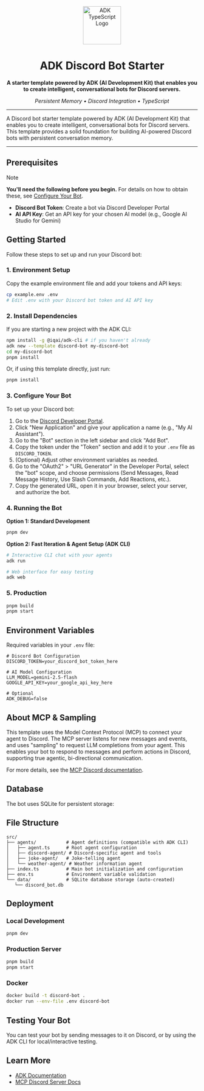 
<div align="center">

<img src="https://files.catbox.moe/vumztw.png" alt="ADK TypeScript Logo" width="100" />

<br/>



# ADK Discord Bot Starter

**A starter template powered by ADK (AI Development Kit) that enables you to create intelligent, conversational bots for Discord servers.**

_Persistent Memory • Discord Integration • TypeScript_

---

</div>


A Discord bot starter template powered by ADK (AI Development Kit) that enables you to create intelligent, conversational bots for Discord servers. This template provides a solid foundation for building AI-powered Discord bots with persistent conversation memory.

---



## Prerequisites


> [!note]
> **You'll need the following before you begin.** For details on how to obtain these, see [Configure Your Bot](#3-configure-your-bot).

- **Discord Bot Token**: Create a bot via Discord Developer Portal
- **AI API Key**: Get an API key for your chosen AI model (e.g., Google AI Studio for Gemini)


## Getting Started

Follow these steps to set up and run your Discord bot:

### 1. Environment Setup

Copy the example environment file and add your tokens and API keys:
```bash
cp example.env .env
# Edit .env with your Discord bot token and AI API key
```

### 2. Install Dependencies

If you are starting a new project with the ADK CLI:
```bash
npm install -g @iqai/adk-cli # if you haven't already
adk new --template discord-bot my-discord-bot
cd my-discord-bot
pnpm install
```
Or, if using this template directly, just run:
```bash
pnpm install
```


### 3. Configure Your Bot

To set up your Discord bot:

1. Go to the [Discord Developer Portal](https://discord.com/developers/applications).
2. Click "New Application" and give your application a name (e.g., "My AI Assistant").
3. Go to the "Bot" section in the left sidebar and click "Add Bot".
4. Copy the token under the "Token" section and add it to your `.env` file as `DISCORD_TOKEN`.
5. (Optional) Adjust other environment variables as needed.
6. Go to the "OAuth2" > "URL Generator" in the Developer Portal, select the "bot" scope, and choose permissions (Send Messages, Read Message History, Use Slash Commands, Add Reactions, etc.).
7. Copy the generated URL, open it in your browser, select your server, and authorize the bot.

### 4. Running the Bot

**Option 1: Standard Development**
```bash
pnpm dev
```

**Option 2: Fast Iteration & Agent Setup (ADK CLI)**
```bash
# Interactive CLI chat with your agents
adk run

# Web interface for easy testing
adk web
```

### 5. Production
```bash
pnpm build
pnpm start
```


## Environment Variables

Required variables in your `.env` file:

```env
# Discord Bot Configuration
DISCORD_TOKEN=your_discord_bot_token_here

# AI Model Configuration
LLM_MODEL=gemini-2.5-flash
GOOGLE_API_KEY=your_google_api_key_here

# Optional
ADK_DEBUG=false
```

## About MCP & Sampling

This template uses the Model Context Protocol (MCP) to connect your agent to Discord. The MCP server listens for new messages and events, and uses "sampling" to request LLM completions from your agent. This enables your bot to respond to messages and perform actions in Discord, supporting true agentic, bi-directional communication.

For more details, see the [MCP Discord documentation](https://adk.iqai.com/docs/mcp-servers/discord).


## Database

The bot uses SQLite for persistent storage:


## File Structure

```
src/
├── agents/           # Agent definitions (compatible with ADK CLI)
│   ├── agent.ts      # Root agent configuration
│   ├── discord-agent/ # Discord-specific agent and tools
│   ├── joke-agent/   # Joke-telling agent
│   └── weather-agent/ # Weather information agent
├── index.ts          # Main bot initialization and configuration
├── env.ts            # Environment variable validation
└── data/             # SQLite database storage (auto-created)
   └── discord_bot.db
```


## Deployment

### Local Development
```bash
pnpm dev
```

### Production Server
```bash
pnpm build
pnpm start
```

### Docker
```bash
docker build -t discord-bot .
docker run --env-file .env discord-bot
```

## Testing Your Bot

You can test your bot by sending messages to it on Discord, or by using the ADK CLI for local/interactive testing.

## Learn More

- [ADK Documentation](https://adk.iqai.com)
- [MCP Discord Server Docs](https://adk.iqai.com/docs/mcp-servers/discord)
